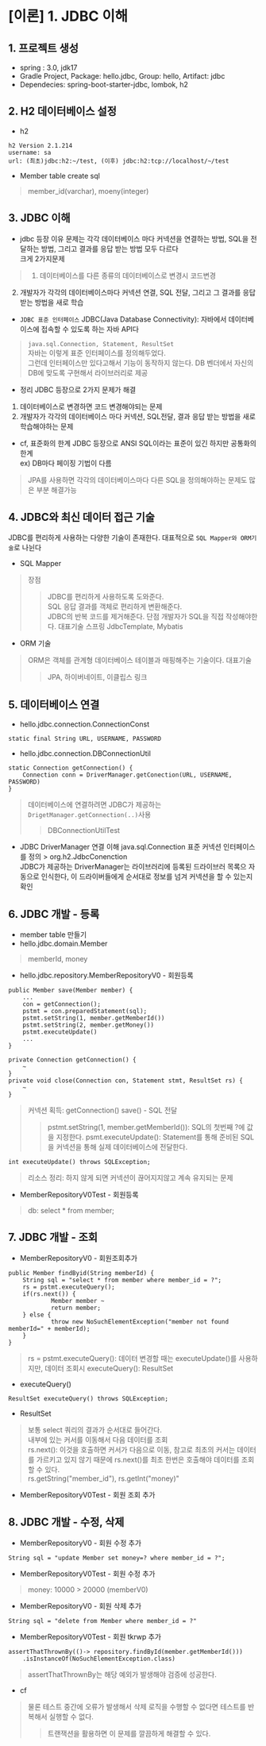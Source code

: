 # [이론] 1. JDBC 이해
## 1. 프로젝트 생성
- spring : 3.0, jdk17
- Gradle Project, Package: hello.jdbc, Group: hello, Artifact: jdbc
- Dependecies: spring-boot-starter-jdbc, lombok, h2

## 2. H2 데이터베이스 설정
- h2
```
h2 Version 2.1.214
username: sa
url: (최초)jdbc:h2:~/test, (이후) jdbc:h2:tcp://localhost/~/test
```
- Member table create sql
> member_id(varchar), moeny(integer)

## 3. JDBC 이해
- jdbc 등장 이유
문제는 각각 데이터베이스 마다 커넥션을 연결하는 방법, SQL을 전달하는 방법, 그리고 결과를 응답 받는 방법 모두 다르다  
크게 2가지문제
> 1) 데이터베이스를 다른 종류의 데이터베이스로 변경시 코드변경  
2) 개발자가 각각의 데이터베이스마다 커넥션 연결, SQL 전달, 그리고 그 결과를 응답받는 방법을 새로 학습
- `JDBC 표준 인터페이스`
JDBC(Java Database Connectivity): 자바에서 데이터베이스에 접속할 수 있도록 하는 자바 API다
> `java.sql.Connection, Statement, ResultSet`  
자바는 이렇게 표준 인터페이스를 정의해두었다.  
그런데 인터페이스만 있다고해서 기능이 동작하지 않는다. DB 벤더에서 자신의 DB에 맞도록 구현해서 라이브러리로 제공
- 정리
JDBC 등장으로 2가지 문제가 해결  
1. 데이터베이스로 변경하면 코드 변경해야되는 문제
2. 개발자가 각각의 데이터베이스 마다 커넥션, SQL전달, 결과 응답 받는 방법을 새로 학습해야하는 문제
- cf, 표준화의 한계
JDBC 등장으로 ANSI SQL이라는 표준이 있긴 하지만 공통화의 한계  
ex) DB마다 페이징 기법이 다름  
> JPA를 사용하면 각각의 데이터베이스마다 다른 SQL을 정의해야하는 문제도 많은 부분 해결가능

## 4. JDBC와 최신 데이터 접근 기술
JDBC를 편리하게 사용하는 다양한 기술이 존재한다. 대표적으로 `SQL Mapper와 ORM기술`로 나뉜다
- SQL Mapper
> 장점
>> JDBC를 편리하게 사용하도록 도와준다.  
SQL 응답 결과를 객체로 편리하게 변환해준다.  
JDBC의 반복 코드를 제거해준다.
> 단점
>> 개발자가 SQL을 직접 작성해야한다.
> 대표기술
>> 스프링 JdbcTemplate, Mybatis
- ORM 기술
> ORM은 객체를 관계형 데이터베이스 테이블과 매핑해주는 기술이다.
> 대표기술
>> JPA, 하이버네이트, 이클립스 링크

## 5. 데이터베이스 연결
- hello.jdbc.connection.ConnectionConst
```
static final String URL, USERNAME, PASSWORD
```
- hello.jdbc.connection.DBConnectionUtil
```
static Connection getConnection() {
    Connection conn = DriverManager.getConection(URL, USERNAME, PASSWORD)
}
```
> 데이터베이스에 연결하려면 JDBC가 제공하는 `DrigetManager.getConnection(..)`사용
>> DBConnectionUtilTest
- JDBC DriverManager 연결 이해
java.sql.Connection 표준 커넥션 인터페이스를 정의 > org.h2.JdbcConenction  
JDBC가 제공하는 DriverManager는 라이브러리에 등록된 드라이브러 목록으 자동으로 인식한다, 이 드라이버들에게 순서대로 정보를 넘겨 커넥션을 할 수 있는지 확인

## 6. JDBC 개발 - 등록
- member table 만들기
- hello.jdbc.domain.Member
> memberId, money
- hello.jdbc.repository.MemberRepositoryV0 - 회원등록
```
public Member save(Member member) {
    ...
    con = getConnection();
    pstmt = con.preparedStatement(sql);
    pstmt.setString(1, member.getMemberId())
    pstmt.setString(2, member.getMoney())
    pstmt.executeUpdate()
    ...
}

private Connection getConnection() {
    ~
}
private void close(Connection con, Statement stmt, ResultSet rs) {
    ~
}
```
> 커넥션 획득: getConnection()
> save() - SQL 전달
>> pstmt.setString(1, member.getMemberId()): SQL의 첫번째 ?에 값을 지정한다.
> psmt.executeUpdate(): Statement를 통해 준비된 SQL을 커넥션을 통해 실제 데이터베이스에 전달한다.
```
int executeUpdate() throws SQLException;
```
> 리소스 정리: 하지 않게 되면 커넥션이 끊어지지않고 계속 유지되는 문제
- MemberRepositoryV0Test - 회원등록
> db: select * from member;

## 7. JDBC 개발 - 조회
- MemberRepositoryV0 - 회원조회추가
```
public Member findByid(String memberId) {
	String sql = "select * from member where member_id = ?";
	rs = pstmt.executeQuery();
	if(rs.next()) {
			Member member ~
			return member;
	} else {
			throw new NoSuchElementException("member not found memberId=" + memberId);
	}
}
```
> rs = pstmt.executeQuery(): 데이터 변경할 때는 executeUpdate()를 사용하지만, 데이터 조회시 executeQuery(): ResultSet
- executeQuery()
```
ResultSet executeQuery() throws SQLException;
```
- ResultSet
> 보통 select 쿼리의 결과가 순서대로 들어간다.  
내부에 있는 커서를 이동해서 다음 데이터를 조회  
rs.next(): 이것을 호출하면 커서가 다음으로 이동, 참고로 최초의 커서는 데이터를 가르키고 있지 않기 때문에 rs.next()를 최초 한번은 호출해야 데이터를 조회할 수 있다.  
rs.getString("member_id"), rs.getInt("money)"
- MemberRepositoryV0Test - 회원 조회 추가

## 8. JDBC 개발 - 수정, 삭제
- MemberRepositoryV0 - 회원 수정 추가
```
String sql = "update Member set money=? where member_id = ?";
```
- MemberRepositoryV0Test - 회원 수정 추가
> money: 10000 > 20000 (memberV0)
- MemberRepositoryV0 - 회원 삭제 추가
```
String sql = "delete from Member where member_id = ?"
```
- MemberRepositoryV0Test - 회원 tkrwp 추가
```
assertThatThrownBy(()-> repository.findById(member.getMemberId()))
	.isInstanceOf(NoSuchElementException.class)
```
> assertThatThrownBy는 해당 예외가 발생해야 검증에 성공한다.
- cf
> 물론 테스트 중간에 오류가 발생해서 삭제 로직을 수행할 수 없다면 테스트를 반복해서 실행할 수 없다.
>> 트랜잭션을 활용하면 이 문제를 깔끔하게 해결할 수 있다.